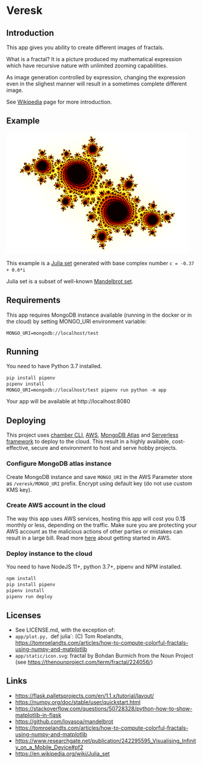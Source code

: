 # Veresk

## Introduction

This app gives you ability to create different images of fractals.

What is a fractal? It is a picture produced my mathematical expression which have recursive nature with unlimited zooming capabilities.

As image generation controlled by expression, changing the expression even in the slighest manner will result in a sometimes complete different image.

See [Wikipedia](https://en.wikipedia.org/wiki/Fractal) page for more introduction.

## Example

![](app/static/preview.png)

This example is a [Julia set](https://en.wikipedia.org/wiki/Julia_set) generated with base complex number `c = -0.37 + 0.6*i`

Julia set is a subset of well-known [Mandelbrot set](https://en.wikipedia.org/wiki/Mandelbrot_set).

## Requirements

This app requires MongoDB instance available (running in the docker or in the cloud) by setting MONGO_URI environment variable:

```
MONGO_URI=mongodb://localhost/test
```

## Running

You need to have Python 3.7 installed.

```
pip install pipenv
pipenv install
MONGO_URI=mongodb://localhost/test pipenv run python -m app
```

Your app will be available at http://localhost:8080

## Deploying

This project uses [chamber CLI](https://github.com/segmentio/chamber), [AWS](https://aws.amazon.com/), [MongoDB Atlas](https://www.mongodb.com/cloud/atlas) and [Serverless framework](https://serverless.com) to deploy to the cloud. This result in a highly available, cost-effective, secure and environment to host and serve hobby projects.

### Configure MongoDB atlas instance

Create MongoDB instance and save `MONGO_URI` in the AWS Parameter store as `/veresk/MONGO_URI` prefix. Encrypt using default key (do not use custom KMS key).

### Create AWS account in the cloud

The way this app uses AWS services, hosting this app will cost you 0.1$ monthly or less, depending on the traffic. Make sure you are protecting your AWS account as the malicious actions of other parties or mistakes can result in a large bill. Read more [here](https://medium.com/@ruslanfg/wip-introduction-to-aws-665d4e9af0c2) about getting started in AWS.

### Deploy instance to the cloud

You need to have NodeJS 11+, python 3.7+, pipenv and NPM installed.

```
npm install
pip install pipenv
pipenv install
pipenv run deploy
```

## Licenses

- See LICENSE.md, with the exception of:
- `app/plot.py, `def julia`: (C) Tom Roelandts, https://tomroelandts.com/articles/how-to-compute-colorful-fractals-using-numpy-and-matplotlib
- `app/static/icon.svg`: fractal by Bohdan Burmich from the Noun Project (see https://thenounproject.com/term/fractal/224056/)

## Links

- https://flask.palletsprojects.com/en/1.1.x/tutorial/layout/
- https://numpy.org/doc/stable/user/quickstart.html
- https://stackoverflow.com/questions/50728328/python-how-to-show-matplotlib-in-flask
- https://github.com/lovasoa/mandelbrot
- https://tomroelandts.com/articles/how-to-compute-colorful-fractals-using-numpy-and-matplotlib
- https://www.researchgate.net/publication/242295595_Visualising_Infinity_on_a_Mobile_Device#pf2
- https://en.wikipedia.org/wiki/Julia_set

